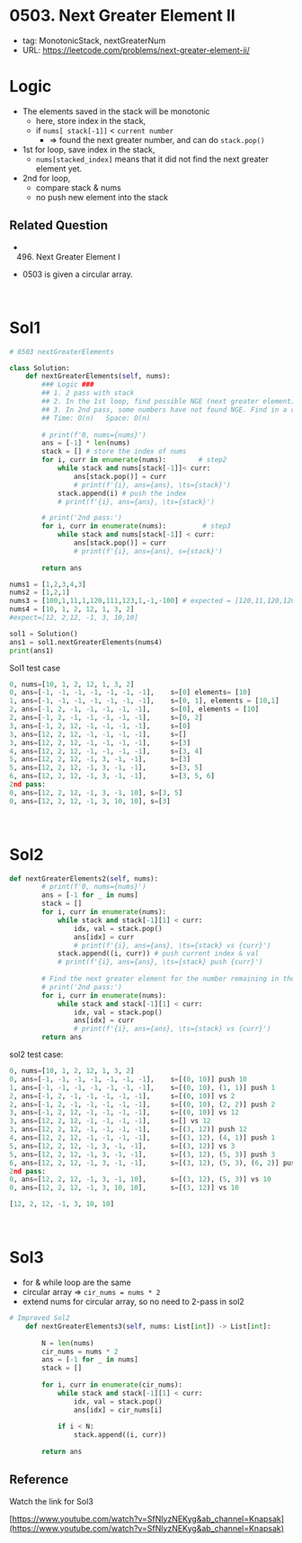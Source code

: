 # 0503. Next Greater Element II

- tag: MonotonicStack, nextGreaterNum
- URL: https://leetcode.com/problems/next-greater-element-ii/

# Logic

- The elements saved in the stack will be monotonic
    - here, store index in the stack,
    - if `nums[ stack[-1]]`  < `current number`
        - ⇒ found the next greater number, and can do `stack.pop()`
- 1st for loop, save index in the stack,
    - `nums[stacked_index]` means that it did not find the next greater element yet.
- 2nd for loop,
    - compare  stack & nums
    - no push new element into the stack

## Related Question

- 0496. Next Greater Element I

- 0503 is given a circular array.

<br>

# Sol1

```python
# 0503 nextGreaterElements

class Solution:
    def nextGreaterElements(self, nums):
        ### Logic ###
        ## 1. 2 pass with stack 
        ## 2. In the 1st loop, find possible NGE (next greater element) in nums
        ## 3. In 2nd pass, some numbers have not found NGE. Find in a circular array. 
        ## Time: O(n)   Space: O(n)
         
        # print(f'0, nums={nums}')
        ans = [-1] * len(nums)
        stack = [] # store the index of nums
        for i, curr in enumerate(nums):        # step2
            while stack and nums[stack[-1]]< curr:
                ans[stack.pop()] = curr
                # print(f'{i}, ans={ans}, \ts={stack}')
            stack.append(i) # push the index
            # print(f'{i}, ans={ans}, \ts={stack}')

        # print('2nd pass:')
        for i, curr in enumerate(nums):         # step3
            while stack and nums[stack[-1]] < curr:
                ans[stack.pop()] = curr 
                # print(f'{i}, ans={ans}, s={stack}')
        
        return ans

nums1 = [1,2,3,4,3]
nums2 = [1,2,1]
nums3 = [100,1,11,1,120,111,123,1,-1,-100] # expected = [120,11,120,120,123,123,-1,100,100,100]
nums4 = [10, 1, 2, 12, 1, 3, 2]    
#expect=[12, 2,12, -1, 3, 10,10]

sol1 = Solution()
ans1 = sol1.nextGreaterElements(nums4)
print(ans1)
```

 

Sol1 test case

```python
0, nums=[10, 1, 2, 12, 1, 3, 2]
0, ans=[-1, -1, -1, -1, -1, -1, -1],    s=[0] elements= [10] 
1, ans=[-1, -1, -1, -1, -1, -1, -1],    s=[0, 1], elements = [10,1]
2, ans=[-1, 2, -1, -1, -1, -1, -1],     s=[0], elements = [10]
2, ans=[-1, 2, -1, -1, -1, -1, -1],     s=[0, 2]
3, ans=[-1, 2, 12, -1, -1, -1, -1],     s=[0]
3, ans=[12, 2, 12, -1, -1, -1, -1],     s=[]
3, ans=[12, 2, 12, -1, -1, -1, -1],     s=[3]
4, ans=[12, 2, 12, -1, -1, -1, -1],     s=[3, 4]
5, ans=[12, 2, 12, -1, 3, -1, -1],      s=[3]
5, ans=[12, 2, 12, -1, 3, -1, -1],      s=[3, 5]
6, ans=[12, 2, 12, -1, 3, -1, -1],      s=[3, 5, 6]
2nd pass:
0, ans=[12, 2, 12, -1, 3, -1, 10], s=[3, 5]
0, ans=[12, 2, 12, -1, 3, 10, 10], s=[3]
```


<br>

# Sol2

```python
def nextGreaterElements2(self, nums):
        # print(f'0, nums={nums}')
        ans = [-1 for _ in nums]
        stack = []
        for i, curr in enumerate(nums):
            while stack and stack[-1][1] < curr:
                idx, val = stack.pop() 
                ans[idx] = curr
                # print(f'{i}, ans={ans}, \ts={stack} vs {curr}')
            stack.append((i, curr)) # push current index & val
            # print(f'{i}, ans={ans}, \ts={stack} push {curr}')
        
        # Find the next greater element for the number remaining in the stack 
        # print('2nd pass:')
        for i, curr in enumerate(nums):
            while stack and stack[-1][1] < curr:
                idx, val = stack.pop() 
                ans[idx] = curr
                # print(f'{i}, ans={ans}, \ts={stack} vs {curr}')
        return ans
```

sol2 test case:

```python
0, nums=[10, 1, 2, 12, 1, 3, 2]
0, ans=[-1, -1, -1, -1, -1, -1, -1],    s=[(0, 10)] push 10
1, ans=[-1, -1, -1, -1, -1, -1, -1],    s=[(0, 10), (1, 1)] push 1
2, ans=[-1, 2, -1, -1, -1, -1, -1],     s=[(0, 10)] vs 2
2, ans=[-1, 2, -1, -1, -1, -1, -1],     s=[(0, 10), (2, 2)] push 2
3, ans=[-1, 2, 12, -1, -1, -1, -1],     s=[(0, 10)] vs 12
3, ans=[12, 2, 12, -1, -1, -1, -1],     s=[] vs 12
3, ans=[12, 2, 12, -1, -1, -1, -1],     s=[(3, 12)] push 12
4, ans=[12, 2, 12, -1, -1, -1, -1],     s=[(3, 12), (4, 1)] push 1
5, ans=[12, 2, 12, -1, 3, -1, -1],      s=[(3, 12)] vs 3
5, ans=[12, 2, 12, -1, 3, -1, -1],      s=[(3, 12), (5, 3)] push 3
6, ans=[12, 2, 12, -1, 3, -1, -1],      s=[(3, 12), (5, 3), (6, 2)] push 2
2nd pass:
0, ans=[12, 2, 12, -1, 3, -1, 10],      s=[(3, 12), (5, 3)] vs 10
0, ans=[12, 2, 12, -1, 3, 10, 10],      s=[(3, 12)] vs 10

[12, 2, 12, -1, 3, 10, 10]
```

<br>

# Sol3

- for & while loop are the same
- circular array ⇒ `cir_nums = nums * 2`
- extend nums for circular array, so no need to 2-pass in sol2

```python
# Improved Sol2
    def nextGreaterElements3(self, nums: List[int]) -> List[int]:
        
        N = len(nums)
        cir_nums = nums * 2
        ans = [-1 for _ in nums]
        stack = []
        
        for i, curr in enumerate(cir_nums):
            while stack and stack[-1][1] < curr:
                idx, val = stack.pop()
                ans[idx] = cir_nums[i]
            
            if i < N:
                stack.append((i, curr))
        
        return ans
```

## Reference

Watch the link for Sol3

[https://www.youtube.com/watch?v=SfNlyzNEKyg&ab_channel=Knapsak](https://www.youtube.com/watch?v=SfNlyzNEKyg&ab_channel=Knapsak)